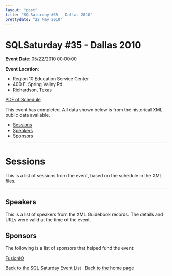 ```yaml
---
layout: "post" 
title: "SQLSaturday #35 - Dallas 2010" 
prettydate: "22 May 2010" 
---
```

# SQLSaturday #35 - Dallas 2010
 
**Event Date**: 05/22/2010 00:00:00
 
**Event Location**:
- Region 10 Education Service Center
- 400 E. Spring Valley Rd
- Richardson, Texas
 
<a href="/PDF/0035.pdf">PDF of Schedule</a>
 
This event has completed. All data shown below is from the historical XML public data available.
<ul>
   <li><a href="#sessions">Sessions</a></li>
   <li><a href="#speakers">Speakers</a></li>
   <li><a href="#sponsors">Sponsors</a></li>
</ul>
 
 
----------------------------------------------------------------------------------- 
 
# <a name="sessions"></a>Sessions
This is a list of sessions from the event, based on the schedule in the XML files.
 
----------------------------------------------------------------------------------- 
## <a name="#speakers"></a>Speakers
This is a list of speakers from the XML Guidebook records. The details and URLs were valid at the time of the event.
 
 
 
 
## <a name="sponsors"></a>Sponsors
The following is a list of sponsors that helped fund the event:
 
[FusionIO](http://www.fusionio.com/solutions/microsoft-sql-server/)
 
[Back to the SQL Saturday Event List](/past.html)
&nbsp;
[Back to the home page](/index.html)
